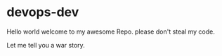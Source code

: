 # devops-dev

Hello world welcome to my awesome Repo. please don't steal my code.

Let me tell you a war story.
